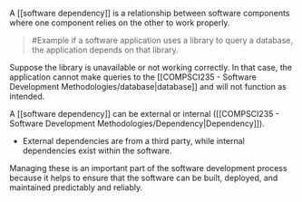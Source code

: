 A [[software dependency]] is a relationship between software components where one component relies on the other to work properly.

>	#Example 
>	if a software application uses a library to query a database, the application depends on that library.

Suppose the library is unavailable or not working correctly. In that case, the application cannot make queries to the [[COMPSCI235 - Software Development Methodologies/database|database]] and will not function as intended.

A [[software dependency]] can be external or internal ([[COMPSCI235 - Software Development Methodologies/Dependency|Dependency]]). 
- External dependencies are from a third party, while internal dependencies exist within the software.

Managing these is an important part of the software development process because it helps to ensure that the software can be built, deployed, and maintained predictably and reliably.